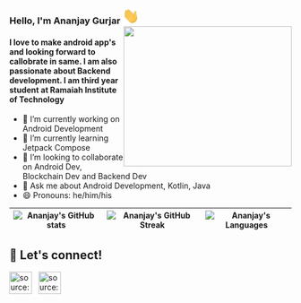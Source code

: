 <h3> Hello, I'm Ananjay Gurjar</a> <img src="https://raw.githubusercontent.com/ABSphreak/ABSphreak/master/gifs/Hi.gif" width="30px"> <img align='right' src="https://media.giphy.com/media/NytMLKyiaIh6VH9SPm/giphy.gif" width="300" height="250"></h3>

#### I love to make android app's and looking forward to callobrate in same. I am also passionate about Backend development. I am third year student at Ramaiah Institute of Technology

- 🔭 I’m currently working on Android Development
- 🌱 I’m currently learning Jetpack Compose
- 👯 I’m looking to collaborate on Android Dev, Blockchain Dev and Backend Dev
- 💬 Ask me about Android Development, Kotlin, Java
- 😄 Pronouns: he/him/his

| ![Ananjay's GitHub stats](https://github-readme-stats.vercel.app/api?username=AnanjayGurjar&show_icons=true&theme=city_lights) | ![Ananjay's GitHub Streak](https://github-readme-streak-stats.herokuapp.com/?user=AnanjayGurjar&theme=city-lights) | ![Ananjay's Languages](https://github-readme-stats.vercel.app/api/top-langs/?username=AnanjayGurjar&theme=city_lights) |
| :---: | :---: | :---: |



<h2>🤝 Let's connect!</h2>
<a href="https://www.linkedin.com/in/ananjay-gurjar-86ab061b2/" target="_blank"><img src="https://i.imgur.com/kF9HMpz.png" width=40px height=40px title="source: imgur.com" /></a> &nbsp;  <a href="https://twitter.com/AnanjayGurjar" target="_blank"><img src="https://i.imgur.com/G7yTDHP.png" width=40px height=40px title="source: imgur.com"/>

